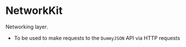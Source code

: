 # NetworkKit

Networking layer. 
* To be used to make requests to the `DummyJSON` API via HTTP requests
